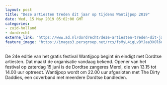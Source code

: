 ```yaml
---
layout: post
title: "Deze artiesten treden dit jaar op tijdens Wantijpop 2019"
date: Wed, 15 May 2019 05:02:00 GMT
categories: 
- zuid-holland 
- dordrecht 
externe_link: "https://www.ad.nl/dordrecht/deze-artiesten-treden-dit-jaar-op-tijdens-wantijpop-2019~a4695281/"
feature_image: "https://images3.persgroep.net/rcs/fsMyL4igLvBYJaa3XOl6dZYpyQc/diocontent/129952411/_fitwidth/400/?appId=21791a8992982cd8da851550a453bd7f&quality=0.7"
---
```


De 24e editie van het gratis festival Wantijpop begint én eindigt met Dordtse artiesten. Dat maakt de organisatie vandaag bekend. Opener van het festival op zaterdag 15 juni is de Dordtse zangeres Merol, die van 13.15 tot 14.00 uur optreedt. Wantijpop wordt om 22.00 uur afgesloten met The Dirty Daddies, een coverband met meerdere Dordtse bandleden.
